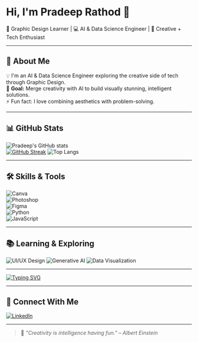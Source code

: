 # Hi, I'm Pradeep Rathod 👋  
🎨 Graphic Design Learner | 💻 AI & Data Science Engineer | 🚀 Creative + Tech Enthusiast 

---

## 📖 About Me  
💡 I'm an AI & Data Science Engineer exploring the creative side of tech through Graphic Design.  
🎯 **Goal:** Merge creativity with AI to build visually stunning, intelligent solutions.  
⚡ Fun fact: I love combining aesthetics with problem-solving. 

---

## 📊 GitHub Stats  
![Pradeep's GitHub stats](https://github-readme-stats.vercel.app/api?username=pradeeprathod1165&show_icons=true&theme=radical)  
[![GitHub Streak](https://github-readme-streak-stats.herokuapp.com?user=pradeeprathod1165&theme=radical)](https://git.io/streak-stats)
![Top Langs](https://github-readme-stats.vercel.app/api/top-langs/?username=pradeeprathod1165&layout=compact&theme=radical)  

---

## 🛠 Skills & Tools  
![Canva](https://img.shields.io/badge/Canva-%2300C4CC.svg?style=for-the-badge&logo=Canva&logoColor=white)  
![Photoshop](https://img.shields.io/badge/Adobe%20Photoshop-%2331A8FF.svg?style=for-the-badge&logo=Adobe%20Photoshop&logoColor=white)  
![Figma](https://img.shields.io/badge/Figma-%23F24E1E.svg?style=for-the-badge&logo=Figma&logoColor=white)  
![Python](https://img.shields.io/badge/Python-%233776AB.svg?style=for-the-badge&logo=python&logoColor=white)  
![JavaScript](https://img.shields.io/badge/JavaScript-%23F7DF1E.svg?style=for-the-badge&logo=javascript&logoColor=black)  

---

## 📚 Learning & Exploring
![UI/UX Design](https://img.shields.io/badge/UI/UX%20Design-%23FF4088.svg?style=for-the-badge)
![Generative AI](https://img.shields.io/badge/Generative%20AI-%234285F4.svg?style=for-the-badge)
![Data Visualization](https://img.shields.io/badge/Data%20Visualization-%23F0DB4F.svg?style=for-the-badge)

---

[![Typing SVG](https://readme-typing-svg.demolab.com?font=Fira+Code&pause=1000&color=F75C7E&width=435&lines=Graphic+Design+Learner;AI+%26+Data+Science+Engineer;Creative+%2B+Tech+Enthusiast)](https://git.io/typing-svg)

---

## 🔗 Connect With Me  
[![LinkedIn](https://img.shields.io/badge/LinkedIn-%230077B5.svg?style=for-the-badge&logo=linkedin&logoColor=white)](https://www.linkedin.com/in/pradeep-rathod-b61a95260/)

---

> 💬 *"Creativity is intelligence having fun." – Albert Einstein*
